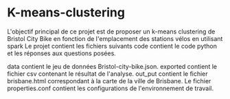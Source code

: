 # K-means-clustering
L'objectif principal de ce projet est de proposer un k-means clustering de Bristol City Bike en fonction de l'emplacement des stations vélos en utilisant spark
Le projet contient les fichiers suivants
code contient le code python et les réponses aux questions posées.

data contient le jeu de données Bristol-city-bike.json.
exported contient le fichier csv contenant le résultat de l'analyse.
out_put contient le fichier brisbane.html correspondant à la carte de la ville de Brisbane.
Le fichier properties.conf contient les configurations de l'environnement de travail.
